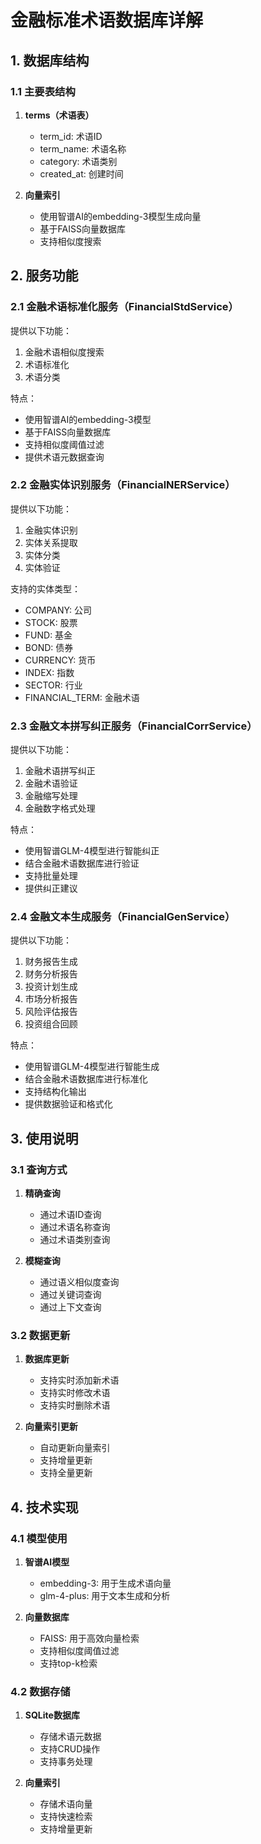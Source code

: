 # 金融标准术语数据库详解

## 1. 数据库结构

### 1.1 主要表结构

1. **terms（术语表）**
   - term_id: 术语ID
   - term_name: 术语名称
   - category: 术语类别
   - created_at: 创建时间

2. **向量索引**
   - 使用智谱AI的embedding-3模型生成向量
   - 基于FAISS向量数据库
   - 支持相似度搜索

## 2. 服务功能

### 2.1 金融术语标准化服务（FinancialStdService）

提供以下功能：
1. 金融术语相似度搜索
2. 术语标准化
3. 术语分类

特点：
- 使用智谱AI的embedding-3模型
- 基于FAISS向量数据库
- 支持相似度阈值过滤
- 提供术语元数据查询

### 2.2 金融实体识别服务（FinancialNERService）

提供以下功能：
1. 金融实体识别
2. 实体关系提取
3. 实体分类
4. 实体验证

支持的实体类型：
- COMPANY: 公司
- STOCK: 股票
- FUND: 基金
- BOND: 债券
- CURRENCY: 货币
- INDEX: 指数
- SECTOR: 行业
- FINANCIAL_TERM: 金融术语

### 2.3 金融文本拼写纠正服务（FinancialCorrService）

提供以下功能：
1. 金融术语拼写纠正
2. 金融术语验证
3. 金融缩写处理
4. 金融数字格式处理

特点：
- 使用智谱GLM-4模型进行智能纠正
- 结合金融术语数据库进行验证
- 支持批量处理
- 提供纠正建议

### 2.4 金融文本生成服务（FinancialGenService）

提供以下功能：
1. 财务报告生成
2. 财务分析报告
3. 投资计划生成
4. 市场分析报告
5. 风险评估报告
6. 投资组合回顾

特点：
- 使用智谱GLM-4模型进行智能生成
- 结合金融术语数据库进行标准化
- 支持结构化输出
- 提供数据验证和格式化

## 3. 使用说明

### 3.1 查询方式

1. **精确查询**
   - 通过术语ID查询
   - 通过术语名称查询
   - 通过术语类别查询

2. **模糊查询**
   - 通过语义相似度查询
   - 通过关键词查询
   - 通过上下文查询

### 3.2 数据更新

1. **数据库更新**
   - 支持实时添加新术语
   - 支持实时修改术语
   - 支持实时删除术语

2. **向量索引更新**
   - 自动更新向量索引
   - 支持增量更新
   - 支持全量更新

## 4. 技术实现

### 4.1 模型使用

1. **智谱AI模型**
   - embedding-3: 用于生成术语向量
   - glm-4-plus: 用于文本生成和分析

2. **向量数据库**
   - FAISS: 用于高效向量检索
   - 支持相似度阈值过滤
   - 支持top-k检索

### 4.2 数据存储

1. **SQLite数据库**
   - 存储术语元数据
   - 支持CRUD操作
   - 支持事务处理

2. **向量索引**
   - 存储术语向量
   - 支持快速检索
   - 支持增量更新 
